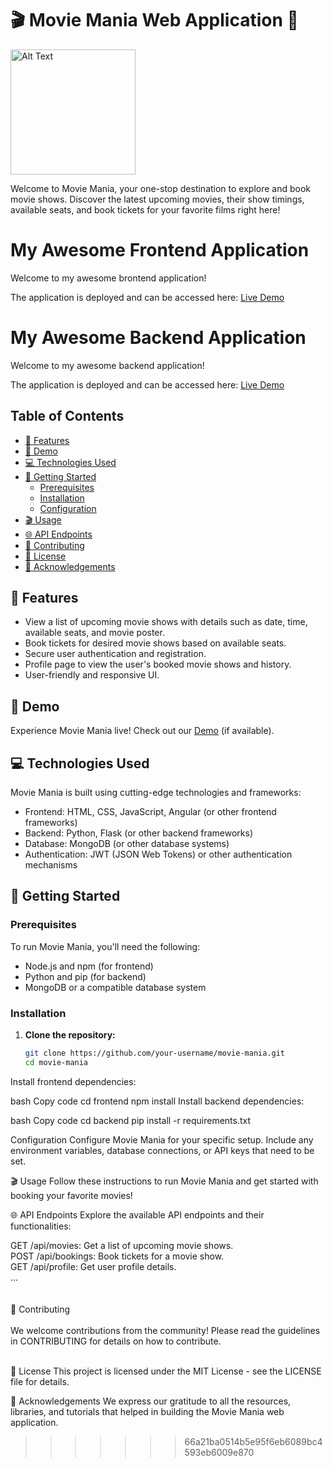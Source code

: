 # 🎬 Movie Mania Web Application 🎥

<img src="https://github.com/bisht1418/Generative-AI/assets/112753461/27a4ea8c-6aef-4883-8b69-a68d445e53c9" alt="Alt Text" width="200" >

Welcome to Movie Mania, your one-stop destination to explore and book movie shows. Discover the latest upcoming movies, their show timings, available seats, and book tickets for your favorite films right here!


# My Awesome Frontend Application

Welcome to my awesome brontend application!

The application is deployed and can be accessed here: [Live Demo](https://generative-ai-plum.vercel.app/)

# My Awesome Backend Application

Welcome to my awesome backend application!

The application is deployed and can be accessed here: [Live Demo](https://tame-lime-quail-tie.cyclic.app/)








## Table of Contents

- [🚀 Features](#features)
- [🎉 Demo](#demo)
- [💻 Technologies Used](#technologies-used)
- [🔧 Getting Started](#getting-started)
  - [Prerequisites](#prerequisites)
  - [Installation](#installation)
  - [Configuration](#configuration)
- [🎬 Usage](#usage)
- [🌐 API Endpoints](#api-endpoints)
- [🤝 Contributing](#contributing)
- [📜 License](#license)
- [🙏 Acknowledgements](#acknowledgements)

## 🚀 Features

- View a list of upcoming movie shows with details such as date, time, available seats, and movie poster.
- Book tickets for desired movie shows based on available seats.
- Secure user authentication and registration.
- Profile page to view the user's booked movie shows and history.
- User-friendly and responsive UI.

## 🎉 Demo

Experience Movie Mania live! Check out our [Demo](https://www.example.com) (if available).

## 💻 Technologies Used

Movie Mania is built using cutting-edge technologies and frameworks:

- Frontend: HTML, CSS, JavaScript, Angular (or other frontend frameworks)
- Backend: Python, Flask (or other backend frameworks)
- Database: MongoDB (or other database systems)
- Authentication: JWT (JSON Web Tokens) or other authentication mechanisms

## 🔧 Getting Started

### Prerequisites

To run Movie Mania, you'll need the following:

- Node.js and npm (for frontend)
- Python and pip (for backend)
- MongoDB or a compatible database system

### Installation

1. **Clone the repository:**
   ```bash
   git clone https://github.com/your-username/movie-mania.git
   cd movie-mania
   ```

Install frontend dependencies:

bash
Copy code
cd frontend
npm install
Install backend dependencies:

bash
Copy code
cd backend
pip install -r requirements.txt

Configuration
Configure Movie Mania for your specific setup. Include any environment variables, database connections, or API keys that need to be set.

🎬 Usage
Follow these instructions to run Movie Mania and get started with booking your favorite movies!

🌐 API Endpoints
Explore the available API endpoints and their functionalities:

GET /api/movies: Get a list of upcoming movie shows.<br/>
POST /api/bookings: Book tickets for a movie show.<br/>
GET /api/profile: Get user profile details.<br/>
...<br/><br/><br/>
🤝 Contributing<br/>
<br/>
We welcome contributions from the community! Please read the guidelines in CONTRIBUTING for details on how to contribute.

<br/>
📜 License
This project is licensed under the MIT License - see the LICENSE file for details.

🙏 Acknowledgements
We express our gratitude to all the resources, libraries, and tutorials that helped in building the Movie Mania web application.

> > > > > > > 66a21ba0514b5e95f6eb6089bc4593eb6009e870
